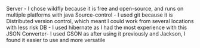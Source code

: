 Server - I chose wildfly because it is free and open-source, and runs on multiple platforms with java
Source-control - I used git because it is Distributed version control, which meant I could work from several locations with less risk
DB - I used hibernate as I had the most experience with this
JSON Converter- I used GSON as after using it previously and Jackson, I found it easier to use and more versatile
